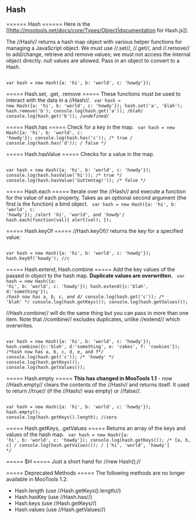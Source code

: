 Hash
----

====== Hash ======
Here is the [[http://mootools.net/docs/core/Types/Object|documentation for Hash.js]].

The //Hash// returns a hash map object with various helper functions for managing a JavaScript object. We must use //.set//, //.get//, and //.remove// to add/change, retrieve and remove values; we must not access the internal object directly. null values are allowed. Pass in an object to convert to a Hash.

<code javascript>
var hash = new Hash({a: 'hi', b: 'world', c: 'howdy'});
</code>

===== Hash.set, .get, .remove =====
These functions must be used to interact with the data in a //Hash//.
<code javascript exec>
var hash = new Hash({a: 'hi', b: 'world', c: 'howdy'});
hash.set('a', 'blah');
hash.remove('b');
console.log(hash.get('a')); /*blah*/
console.log(hash.get('b')); /*undefined*/
</code>

===== Hash.has =====
Check for a key in the map.
<code javascript exec>
var hash = new Hash({a: 'hi', b: 'world', c: 'howdy'});
console.log(hash.has('c')); /* true */
console.log(hash.has('d')); /* false */
</code>

===== Hash.hasValue =====
Checks for a value in the map.

<code javascript exec>
var hash = new Hash({a: 'hi', b: 'world', c: 'howdy'});
console.log(hash.hasValue('hi')); /* true */
console.log(hash.hasValue('Guttentag!')); /* false */
</code>

===== Hash.each =====
Iterate over the //Hash// and execute a function for the value of each property. Takes as an optional second argument (the first is the function) a bind object.
<code javascript exec>
var hash = new Hash({a: 'hi', b: 'world', c: 'howdy'});
/*alert 'hi', 'world', and 'howdy'*/
hash.each(function(val){
	alert(val);
});
</code>

===== Hash.keyOf =====
//Hash.keyOf// returns the key for a specified value:

<code javascript exec>
var hash = new Hash({a: 'hi', b: 'world', c: 'howdy'});
hash.keyOf('howdy'); //c
</code>

===== Hash.extend, Hash.combine =====
Add the key values of the passed in object to the hash map. **Duplicate values are overwritten.**
<code javascript exec>
var hash = new Hash({a: 'hi', b: 'world', c: 'howdy'});
hash.extend({c:'blah', d:'something'});
/*hash now has a, b, c, and d*/
console.log(hash.get('c')); /* 'blah' */
console.log(hash.getKeys());
console.log(hash.getValues());
</code>

//Hash.combine// will do the same thing but you can pass in more than one item. Note that //combine// excludes duplicates, unlike //extend// which overwrites.

<code javascript exec>
var hash = new Hash({a: 'hi', b: 'world', c: 'howdy'});
hash.combine({c:'blah', d:'something', e: 'cakes', f: 'cookies'});
/*hash now has a, b, c, d, e, and f*/
console.log(hash.get('c')); /* 'howdy' */
console.log(hash.getKeys());
console.log(hash.getValues());
</code>


===== Hash.empty =====
**This has changed in MooTools 1.1** - now //Hash.empty// clears the contents of the //Hash// and returns itself. It used to return //true// (if the //Hash// was empty) or //false//.

<code javascript exec>
var hash = new Hash({a: 'hi', b: 'world', c: 'howdy'});
hash.empty();
console.log(hash.getKeys().length); //zero
</code>

===== Hash.getKeys, .getValues =====
Returns an array of the keys and values of the hash map.
<code javascript exec>
var hash = new Hash({a: 'hi', b: 'world', c: 'howdy'});
console.log(hash.getKeys()); /*	[a, b, c]	*/
console.log(hash.getValues()); /*	['hi', 'world', 'howdy']	*/
</code>

===== $H =====
Just a short hand for //new Hash();//

===== Deprecated Methods =====
The following methods are no longer available in MooTools 1.2:

   * Hash.length (use //Hash.getKeys().length//)
   * Hash.hasKey (use //Hash.has//)
   * Hash.keys (use //Hash.getKeys//)
   * Hash.values (use //Hash.getValues//)